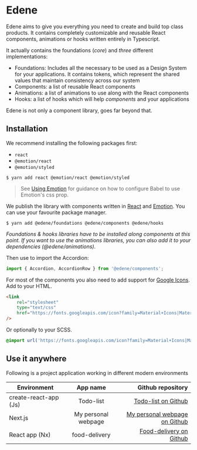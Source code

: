 # Edene

Edene aims to give you everything you need to create and build top class products. It contains completely customizable and reusable React components, animations or hooks written entirely in Typescript.

It actually contains the foundations (_core_) and _three_ different implementations:

-   Foundations: Includes all the necessary to be used as a Design System for your applications. It contains tokens, which represent the shared values that maintain consistency across our system
-   Components: a list of reusable React components
-   Animations: a list of animations to use along with the React components
-   Hooks: a list of hooks which will help _components_ and your applications

Edene is not only a component library, goes far beyond that.

## Installation

We recommend installing the following packages first:

-   `react`
-   `@emotion/react`
-   `@emotion/styled`

```shell
$ yarn add react @emotion/react @emotion/styled
```

> See [Using Emotion](https://guardian.github.io/source/?path=/docs/docs-04-using-emotion--page) for guidance on how to configure Babel to use Emotion's css prop.

We publish the library with components written in [React](https://reactjs.org/) and [Emotion](https://emotion.sh/). You can use your favourite package manager.

```shell
$ yarn add @edene/foundations @edene/components @edene/hooks
```

_Foundations & hooks libraries have to be installed along components at this point. If you want to use the animations libraries, you can also add it to your dependencies (@edene/animations)._

Then use to import the Accordion:

```typescript
import { Accordion, AccordionRow } from '@edene/components';
```

For most of the components you also need to add support for [Google Icons](https://fonts.google.com/icons?selected=Material+Icons). Add to your HTML.

```html
<link
    rel="stylesheet"
    type="text/css"
    href="https://fonts.googleapis.com/icon?family=Material+Icons|Material+Icons+Outlined"
/>
```

Or optionally to your SCSS.

```scss
@import url('https://fonts.googleapis.com/icon?family=Material+Icons|Material+Icons+Outlined');
```

## Use it anywhere

Following is a project application working in different modern environments

| Environment           |      App name       |                                                                           Github repository |
| --------------------- | :-----------------: | ------------------------------------------------------------------------------------------: |
| create-react-app (Js) |      Todo-list      |                                [Todo-list on Github](https://github.com/aLosada7/todo-list) |
| Next.js               | My personal webpage |               [My personal webpage on Github](https://github.com/aLosada7/personal-webpage) |
| React app (Nx)        |    food-delivery    | [Food-delivery on Github](https://github.com/aLosada7/edene/tree/master/apps/food-delivery) |

